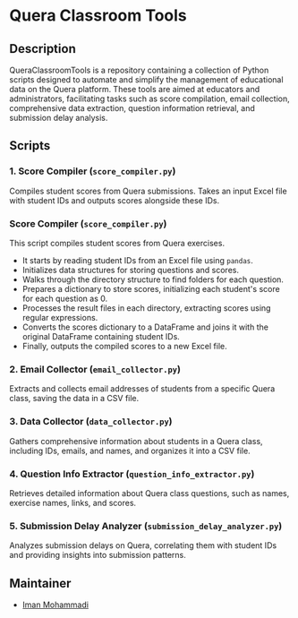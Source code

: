 # Quera Classroom Tools

## Description

QueraClassroomTools is a repository containing a collection of Python scripts designed to automate and simplify the management of educational data on the Quera platform. These tools are aimed at educators and administrators, facilitating tasks such as score compilation, email collection, comprehensive data extraction, question information retrieval, and submission delay analysis.

## Scripts

### 1. Score Compiler (`score_compiler.py`)
Compiles student scores from Quera submissions. Takes an input Excel file with student IDs and outputs scores alongside these IDs.

### Score Compiler (`score_compiler.py`)

This script compiles student scores from Quera exercises.

- It starts by reading student IDs from an Excel file using `pandas`.
- Initializes data structures for storing questions and scores.
- Walks through the directory structure to find folders for each question.
- Prepares a dictionary to store scores, initializing each student's score for each question as 0.
- Processes the result files in each directory, extracting scores using regular expressions.
- Converts the scores dictionary to a DataFrame and joins it with the original DataFrame containing student IDs.
- Finally, outputs the compiled scores to a new Excel file.

### 2. Email Collector (`email_collector.py`)
Extracts and collects email addresses of students from a specific Quera class, saving the data in a CSV file.

### 3. Data Collector (`data_collector.py`)
Gathers comprehensive information about students in a Quera class, including IDs, emails, and names, and organizes it into a CSV file.

### 4. Question Info Extractor (`question_info_extractor.py`)
Retrieves detailed information about Quera class questions, such as names, exercise names, links, and scores.

### 5. Submission Delay Analyzer (`submission_delay_analyzer.py`)
Analyzes submission delays on Quera, correlating them with student IDs and providing insights into submission patterns.

## Maintainer

- [Iman Mohammadi](https://github.com/Imanm02)